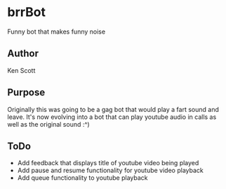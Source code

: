 # brrBot
Funny bot that makes funny noise

## Author
Ken Scott

## Purpose
Originally this was going to be a gag bot that would play a fart sound and leave. It's now evolving into a bot that can play youtube audio in calls as well as the original sound :^)

## ToDo
* Add feedback that displays title of youtube video being played
* Add pause and resume functionality for youtube video playback
* Add queue functionality to youtube playback
